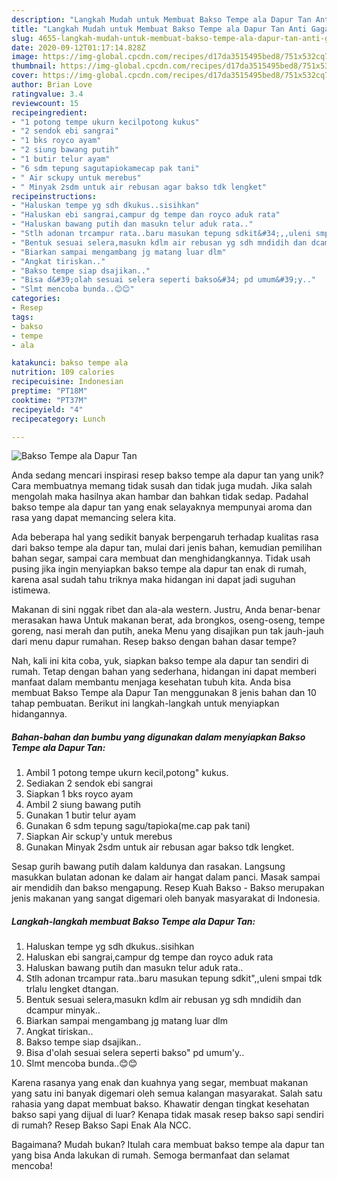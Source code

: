 ```yaml
---
description: "Langkah Mudah untuk Membuat Bakso Tempe ala Dapur Tan Anti Gagal"
title: "Langkah Mudah untuk Membuat Bakso Tempe ala Dapur Tan Anti Gagal"
slug: 4655-langkah-mudah-untuk-membuat-bakso-tempe-ala-dapur-tan-anti-gagal
date: 2020-09-12T01:17:14.828Z
image: https://img-global.cpcdn.com/recipes/d17da3515495bed8/751x532cq70/bakso-tempe-ala-dapur-tan-foto-resep-utama.jpg
thumbnail: https://img-global.cpcdn.com/recipes/d17da3515495bed8/751x532cq70/bakso-tempe-ala-dapur-tan-foto-resep-utama.jpg
cover: https://img-global.cpcdn.com/recipes/d17da3515495bed8/751x532cq70/bakso-tempe-ala-dapur-tan-foto-resep-utama.jpg
author: Brian Love
ratingvalue: 3.4
reviewcount: 15
recipeingredient:
- "1 potong tempe ukurn kecilpotong kukus"
- "2 sendok ebi sangrai"
- "1 bks royco ayam"
- "2 siung bawang putih"
- "1 butir telur ayam"
- "6 sdm tepung sagutapiokamecap pak tani"
- " Air sckupy untuk merebus"
- " Minyak 2sdm untuk air rebusan agar bakso tdk lengket"
recipeinstructions:
- "Haluskan tempe yg sdh dkukus..sisihkan"
- "Haluskan ebi sangrai,campur dg tempe dan royco aduk rata"
- "Haluskan bawang putih dan masukn telur aduk rata.."
- "Stlh adonan trcampur rata..baru masukan tepung sdkit&#34;,,uleni smpai tdk trlalu lengket dtangan."
- "Bentuk sesuai selera,masukn kdlm air rebusan yg sdh mndidih dan dcampur minyak.."
- "Biarkan sampai mengambang jg matang luar dlm"
- "Angkat tiriskan.."
- "Bakso tempe siap dsajikan.."
- "Bisa d&#39;olah sesuai selera seperti bakso&#34; pd umum&#39;y.."
- "Slmt mencoba bunda..😊😊"
categories:
- Resep
tags:
- bakso
- tempe
- ala

katakunci: bakso tempe ala 
nutrition: 109 calories
recipecuisine: Indonesian
preptime: "PT18M"
cooktime: "PT37M"
recipeyield: "4"
recipecategory: Lunch

---
```



![Bakso Tempe ala Dapur Tan](https://img-global.cpcdn.com/recipes/d17da3515495bed8/751x532cq70/bakso-tempe-ala-dapur-tan-foto-resep-utama.jpg)

Anda sedang mencari inspirasi resep bakso tempe ala dapur tan yang unik? Cara membuatnya memang tidak susah dan tidak juga mudah. Jika salah mengolah maka hasilnya akan hambar dan bahkan tidak sedap. Padahal bakso tempe ala dapur tan yang enak selayaknya mempunyai aroma dan rasa yang dapat memancing selera kita.

Ada beberapa hal yang sedikit banyak berpengaruh terhadap kualitas rasa dari bakso tempe ala dapur tan, mulai dari jenis bahan, kemudian pemilihan bahan segar, sampai cara membuat dan menghidangkannya. Tidak usah pusing jika ingin menyiapkan bakso tempe ala dapur tan enak di rumah, karena asal sudah tahu triknya maka hidangan ini dapat jadi suguhan istimewa.

Makanan di sini nggak ribet dan ala-ala western. Justru, Anda benar-benar merasakan hawa Untuk makanan berat, ada brongkos, oseng-oseng, tempe goreng, nasi merah dan putih, aneka Menu yang disajikan pun tak jauh-jauh dari menu dapur rumahan. Resep bakso dengan bahan dasar tempe?


Nah, kali ini kita coba, yuk, siapkan bakso tempe ala dapur tan sendiri di rumah. Tetap dengan bahan yang sederhana, hidangan ini dapat memberi manfaat dalam membantu menjaga kesehatan tubuh kita. Anda bisa membuat Bakso Tempe ala Dapur Tan menggunakan 8 jenis bahan dan 10 tahap pembuatan. Berikut ini langkah-langkah untuk menyiapkan hidangannya.

<!--inarticleads1-->

##### Bahan-bahan dan bumbu yang digunakan dalam menyiapkan Bakso Tempe ala Dapur Tan:

1. Ambil 1 potong tempe ukurn kecil,potong&#34; kukus.
1. Sediakan 2 sendok ebi sangrai
1. Siapkan 1 bks royco ayam
1. Ambil 2 siung bawang putih
1. Gunakan 1 butir telur ayam
1. Gunakan 6 sdm tepung sagu/tapioka(me.cap pak tani)
1. Siapkan  Air sckup&#39;y untuk merebus
1. Gunakan  Minyak 2sdm untuk air rebusan agar bakso tdk lengket.


Sesap gurih bawang putih dalam kaldunya dan rasakan. Langsung masukkan bulatan adonan ke dalam air hangat dalam panci. Masak sampai air mendidih dan bakso mengapung. Resep Kuah Bakso - Bakso merupakan jenis makanan yang sangat digemari oleh banyak masyarakat di Indonesia. 

<!--inarticleads2-->

##### Langkah-langkah membuat Bakso Tempe ala Dapur Tan:

1. Haluskan tempe yg sdh dkukus..sisihkan
1. Haluskan ebi sangrai,campur dg tempe dan royco aduk rata
1. Haluskan bawang putih dan masukn telur aduk rata..
1. Stlh adonan trcampur rata..baru masukan tepung sdkit&#34;,,uleni smpai tdk trlalu lengket dtangan.
1. Bentuk sesuai selera,masukn kdlm air rebusan yg sdh mndidih dan dcampur minyak..
1. Biarkan sampai mengambang jg matang luar dlm
1. Angkat tiriskan..
1. Bakso tempe siap dsajikan..
1. Bisa d&#39;olah sesuai selera seperti bakso&#34; pd umum&#39;y..
1. Slmt mencoba bunda..😊😊


Karena rasanya yang enak dan kuahnya yang segar, membuat makanan yang satu ini banyak digemari oleh semua kalangan masyarakat. Salah satu rahasia yang dapat membuat bakso. Khawatir dengan tingkat kesehatan bakso sapi yang dijual di luar? Kenapa tidak masak resep bakso sapi sendiri di rumah? Resep Bakso Sapi Enak Ala NCC. 

Bagaimana? Mudah bukan? Itulah cara membuat bakso tempe ala dapur tan yang bisa Anda lakukan di rumah. Semoga bermanfaat dan selamat mencoba!
